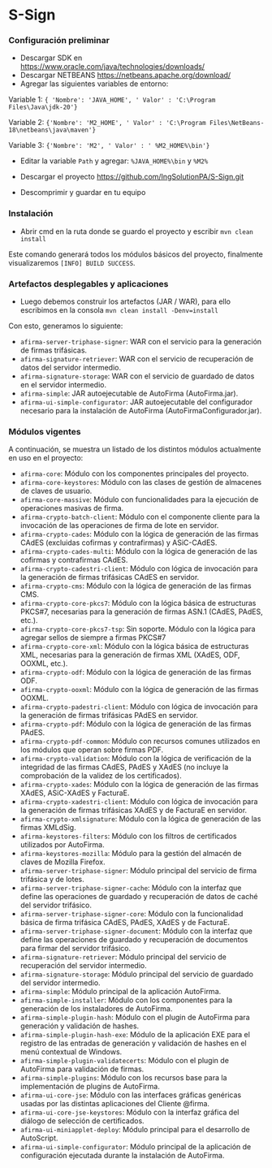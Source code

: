 
# S-Sign 

### Configuración preliminar

* 	Descargar SDK en https://www.oracle.com/java/technologies/downloads/
* 	Descargar NETBEANS https://netbeans.apache.org/download/
* 	Agregar las siguientes variables de entorno:

Variable 1:  `{ 'Nombre': 'JAVA_HOME', ' Valor' : 'C:\Program Files\Java\jdk-20'}`

Variable 2:  `{'Nombre': 'M2_HOME', ' Valor' : 'C:\Program Files\NetBeans-18\netbeans\java\maven'}`

Variable 3:  `{'Nombre': 'M2', ' Valor' : ' %M2_HOME%\bin'}`

* 	Editar la variable `Path` y agregar: `%JAVA_HOME%\bin` y `%M2%`

* 	Descargar el proyecto https://github.com/IngSolutionPA/S-Sign.git
 
* 	Descomprimir y guardar en tu equipo

### Instalación

* 	Abrir cmd en la ruta donde se guardo el proyecto y escribir `mvn clean install`

Este comando generará todos los módulos básicos del proyecto, finalmente visualizaremos  `[INFO] BUILD SUCCESS`.

### Artefactos desplegables y aplicaciones

* Luego debemos construir los artefactos (JAR / WAR), para ello escribimos en la consola `mvn clean install -Denv=install`

Con esto, generamos lo siguiente:

* `afirma-server-triphase-signer`: WAR con el servicio para la generación de firmas trifásicas.
* `afirma-signature-retriever`: WAR con el servicio de recuperación de datos del servidor intermedio.
* `afirma-signature-storage`: WAR con el servicio de guardado de datos en el servidor intermedio.
* `afirma-simple`: JAR autoejecutable de AutoFirma (AutoFirma.jar).
* `afirma-ui-simple-configurator`: JAR autoejecutable del configurador necesario para la instalación de AutoFirma (AutoFirmaConfigurador.jar).


### Módulos vigentes

A continuación, se muestra un listado de los distintos módulos actualmente en uso en el proyecto:

* `afirma-core`: Módulo con los componentes principales del proyecto.
* `afirma-core-keystores`: Módulo con las clases de gestión de almacenes de claves de usuario.
* `afirma-core-massive`: Módulo con funcionalidades para la ejecución de operaciones masivas de firma.
* `afirma-crypto-batch-client`: Módulo con el componente cliente para la invocación de las operaciones de firma de lote en servidor.
* `afirma-crypto-cades`: Módulo con la lógica de generación de las firmas CAdES (excluidas cofirmas y contrafirmas) y ASiC-CAdES.
* `afirma-crypto-cades-multi`: Módulo con la lógica de generación de las cofirmas y contrafirmas CAdES.
* `afirma-crypto-cadestri-client`: Módulo con lógica de invocación para la generación de firmas trifásicas CAdES en servidor.
* `afirma-crypto-cms`: Módulo con la lógica de generación de las firmas CMS.
* `afirma-crypto-core-pkcs7`: Módulo con la lógica básica de estructuras PKCS#7, necesarias para la generación de firmas ASN.1 (CAdES, PAdES, etc.).
* `afirma-crypto-core-pkcs7-tsp`: Sin soporte. Módulo con la lógica para agregar sellos de siempre a firmas PKCS#7
* `afirma-crypto-core-xml`: Módulo con la lógica básica de estructuras XML, necesarias para la generación de firmas XML (XAdES, ODF, OOXML, etc.).
* `afirma-crypto-odf`: Módulo con la lógica de generación de las firmas ODF.
* `afirma-crypto-ooxml`: Módulo con la lógica de generación de las firmas OOXML.
* `afirma-crypto-padestri-client`: Módulo con lógica de invocación para la generación de firmas trifásicas PAdES en servidor.
* `afirma-crypto-pdf`: Módulo con la lógica de generación de las firmas PAdES.
* `afirma-crypto-pdf-common`: Módulo con recursos comunes utilizados en los módulos que operan sobre firmas PDF.
* `afirma-crypto-validation`: Módulo con la lógica de verificación de la integridad de las firmas CAdES, PAdES y XAdES (no incluye la comprobación de la validez de los certificados).
* `afirma-crypto-xades`: Módulo con la lógica de generación de las firmas XAdES, ASiC-XAdES y FacturaE.
* `afirma-crypto-xadestri-client`: Módulo con lógica de invocación para la generación de firmas trifásicas XAdES y de FacturaE en servidor.
* `afirma-crypto-xmlsignature`: Módulo con la lógica de generación de las firmas XMLdSig.
* `afirma-keystores-filters`: Módulo con los filtros de certificados utilizados por AutoFirma.
* `afirma-keystores-mozilla`: Módulo para la gestión del almacén de claves de Mozilla Firefox.
* `afirma-server-triphase-signer`: Módulo principal del servicio de firma trifásica y de lotes.
* `afirma-server-triphase-signer-cache`: Módulo con la interfaz que define las operaciones de guardado y recuperación de datos de caché del servidor trifásico.
* `afirma-server-triphase-signer-core`: Módulo con la funcionalidad básica de firma trifásica CAdES, PAdES, XAdES y de FacturaE.
* `afirma-server-triphase-signer-document`: Módulo con la interfaz que define las operaciones de guardado y recuperación de documentos para firmar del servidor trifásico.
* `afirma-signature-retriever`: Módulo principal del servicio de recuperación del servidor intermedio.
* `afirma-signature-storage`: Módulo principal del servicio de guardado del servidor intermedio.
* `afirma-simple`: Módulo principal de la aplicación AutoFirma.
* `afirma-simple-installer`: Módulo con los componentes para la generación de los instaladores de AutoFirma.
* `afirma-simple-plugin-hash`: Módulo con el plugin de AutoFirma para generación y validación de hashes.
* `afirma-simple-plugin-hash-exe`: Módulo de la aplicación EXE para el registro de las entradas de generación y validación de hashes en el menú contextual de Windows.
* `afirma-simple-plugin-validatecerts`: Módulo con el plugin de AutoFirma para validación de firmas.
* `afirma-simple-plugins`: Módulo con los recursos base para la implementación de plugins de AutoFirma.
* `afirma-ui-core-jse`: Módulo con las interfaces gráficas genéricas usadas por las distintas aplicaciones del Cliente @firma.
* `afirma-ui-core-jse-keystores`: Módulo con la interfaz gráfica del diálogo de selección de certificados.
* `afirma-ui-miniapplet-deploy`: Módulo principal para el desarrollo de AutoScript.
* `afirma-ui-simple-configurator`: Módulo principal de la aplicación de configuración ejecutada durante la instalación de AutoFirma.
